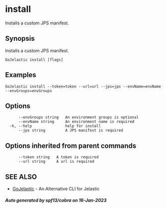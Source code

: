#  install

Installs a custom JPS manifest.

## Synopsis

Installs a custom JPS manifest.

```
GoJelastic install [flags]
```

## Examples

```
GoJelastic install --token=token --url=url --jps=jps --envName=envName --envGroups=envGroups
```

## Options

```
      --envGroups string   An environment groups is optional
      --envName string     An environment name is required
  -h, --help               help for install
      --jps string         A JPS manifest is required
```

## Options inherited from parent commands

```
      --token string   A token is required
      --url string     A url is required
```

## SEE ALSO

* [GoJelastic](GoJelastic.md)	 - An Alternative CLI for Jelastic

##### Auto generated by spf13/cobra on 16-Jan-2023
